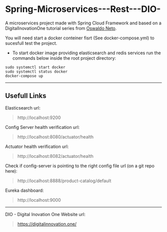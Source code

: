 # Spring-Microservices---Rest---DIO-
A microservices project made with Spring Cloud Framework and based on a DigitalInovationOne tutorial series from [Oswaldo Neto](https://github.com/oswaldoneto).


You will need start a docker conteiner fisrt (See docker-compose.yml) to sucesfull test the project.


- To start docker image providing elasticsearch and redis services run the commands below inside the root project directory:

```
sudo systemctl start docker 
sudo systemctl status docker
docker-compose up
```
---

## Usefull Links

Elasticsearch url: 

> http://localhost:9200

Config Server health verification url:

> http://localhost:8080/actuator/health

Actuator health verification url:
  
> http://localhost:8082/actuator/health

Check if config-server is pointing to the right config file url (on a git repo here): 

> http://localhost:8888/product-catalog/default

Eureka dashboard:

> http://localhost:9000

---

DIO - Digital Inovation One Website url:

> https://digitalinnovation.one/
